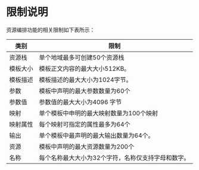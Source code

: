 # 限制说明
资源编排功能的相关限制如下表所示：  

类别 | 限制 | 
---------| -------------------------------------------------------------
资源栈   | 单个地域最多可创建50个资源栈      |
模板大小 | 模板正文内容的最大大小512KB。   |
模板描述 | 模板描述的最大大小为1024字节。                        
参数     | 模板中声明的最大参数数量为60个 | 
参数值   | 参数值的最大大小为4096 字节 |
映射     | 单个模板中申明的最大映射数量为100个映射 |
映射属性 | 每个映射可指定的属性最多为64个 |要指定更多映射属性，请将属性分离为多个映射。|
输出     | 单个模板中最声明的最大输出数量为64个。| 
资源     | 模板中声明的最大资源数量为200个 | 
名称     | 每个名称最大大小为32个字符，名称仅支持字母和数字。 | 
